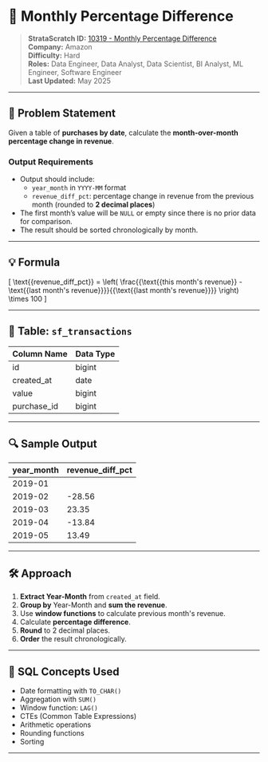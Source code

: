 # 🧮 Monthly Percentage Difference

> **StrataScratch ID:** [10319 - Monthly Percentage Difference](https://platform.stratascratch.com/coding/10319-monthly-percentage-difference?code_type=6)  
> **Company:** Amazon  
> **Difficulty:** Hard  
> **Roles:** Data Engineer, Data Analyst, Data Scientist, BI Analyst, ML Engineer, Software Engineer  
> **Last Updated:** May 2025

---

## 📌 Problem Statement

Given a table of **purchases by date**, calculate the **month-over-month percentage change in revenue**.

### Output Requirements
- Output should include:
  - `year_month` in `YYYY-MM` format
  - `revenue_diff_pct`: percentage change in revenue from the previous month (rounded to **2 decimal places**)
- The first month’s value will be `NULL` or empty since there is no prior data for comparison.
- The result should be sorted chronologically by month.

---

## 💡 Formula

\[
\text{{revenue\_diff\_pct}} = \left( \frac{{\text{{this month's revenue}} - \text{{last month's revenue}}}}{{\text{{last month's revenue}}}} \right) \times 100
\]

---

## 🧾 Table: `sf_transactions`

| Column Name   | Data Type |
|---------------|-----------|
| id            | bigint    |
| created_at    | date      |
| value         | bigint    |
| purchase_id   | bigint    |

---

## 🔍 Sample Output

| year_month | revenue_diff_pct |
|------------|------------------|
| 2019-01    |                  |
| 2019-02    | -28.56           |
| 2019-03    | 23.35            |
| 2019-04    | -13.84           |
| 2019-05    | 13.49            |

---

## 🛠️ Approach

1. **Extract Year-Month** from `created_at` field.
2. **Group by** Year-Month and **sum the revenue**.
3. Use **window functions** to calculate previous month's revenue.
4. Calculate **percentage difference**.
5. **Round** to 2 decimal places.
6. **Order** the result chronologically.

---

## 🧠 SQL Concepts Used

- Date formatting with `TO_CHAR()`
- Aggregation with `SUM()`
- Window function: `LAG()`
- CTEs (Common Table Expressions)
- Arithmetic operations
- Rounding functions
- Sorting

---
